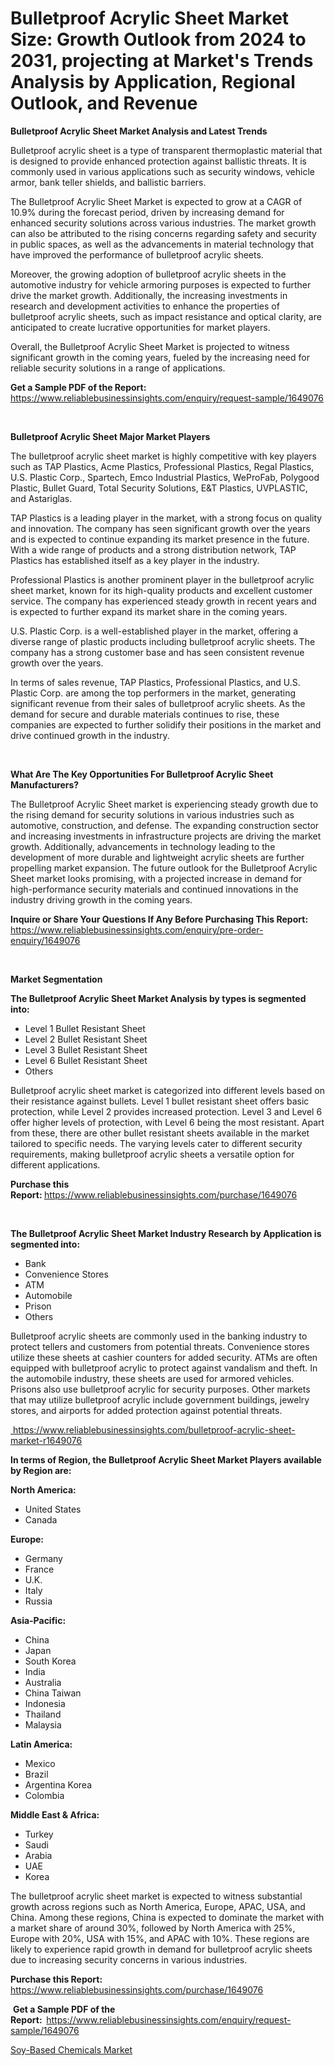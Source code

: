<p><h1>Bulletproof Acrylic Sheet Market Size: Growth Outlook from 2024 to 2031, projecting at Market's Trends Analysis by Application, Regional Outlook, and Revenue</h1></p><p><strong>Bulletproof Acrylic Sheet Market Analysis and Latest Trends</strong></p>
<p><p>Bulletproof acrylic sheet is a type of transparent thermoplastic material that is designed to provide enhanced protection against ballistic threats. It is commonly used in various applications such as security windows, vehicle armor, bank teller shields, and ballistic barriers.</p><p>The Bulletproof Acrylic Sheet Market is expected to grow at a CAGR of 10.9% during the forecast period, driven by increasing demand for enhanced security solutions across various industries. The market growth can also be attributed to the rising concerns regarding safety and security in public spaces, as well as the advancements in material technology that have improved the performance of bulletproof acrylic sheets.</p><p>Moreover, the growing adoption of bulletproof acrylic sheets in the automotive industry for vehicle armoring purposes is expected to further drive the market growth. Additionally, the increasing investments in research and development activities to enhance the properties of bulletproof acrylic sheets, such as impact resistance and optical clarity, are anticipated to create lucrative opportunities for market players.</p><p>Overall, the Bulletproof Acrylic Sheet Market is projected to witness significant growth in the coming years, fueled by the increasing need for reliable security solutions in a range of applications.</p></p>
<p><strong>Get a Sample PDF of the Report:&nbsp;</strong> <a href="https://www.reliablebusinessinsights.com/enquiry/request-sample/1649076">https://www.reliablebusinessinsights.com/enquiry/request-sample/1649076</a></p>
<p>&nbsp;</p>
<p><strong>Bulletproof Acrylic Sheet Major Market Players</strong></p>
<p><p>The bulletproof acrylic sheet market is highly competitive with key players such as TAP Plastics, Acme Plastics, Professional Plastics, Regal Plastics, U.S. Plastic Corp., Spartech, Emco Industrial Plastics, WeProFab, Polygood Plastic, Bullet Guard, Total Security Solutions, E&T Plastics, UVPLASTIC, and Astariglas. </p><p>TAP Plastics is a leading player in the market, with a strong focus on quality and innovation. The company has seen significant growth over the years and is expected to continue expanding its market presence in the future. With a wide range of products and a strong distribution network, TAP Plastics has established itself as a key player in the industry.</p><p>Professional Plastics is another prominent player in the bulletproof acrylic sheet market, known for its high-quality products and excellent customer service. The company has experienced steady growth in recent years and is expected to further expand its market share in the coming years.</p><p>U.S. Plastic Corp. is a well-established player in the market, offering a diverse range of plastic products including bulletproof acrylic sheets. The company has a strong customer base and has seen consistent revenue growth over the years.</p><p>In terms of sales revenue, TAP Plastics, Professional Plastics, and U.S. Plastic Corp. are among the top performers in the market, generating significant revenue from their sales of bulletproof acrylic sheets. As the demand for secure and durable materials continues to rise, these companies are expected to further solidify their positions in the market and drive continued growth in the industry.</p></p>
<p>&nbsp;</p>
<p><strong>What Are The Key Opportunities For Bulletproof Acrylic Sheet Manufacturers?</strong></p>
<p><p>The Bulletproof Acrylic Sheet market is experiencing steady growth due to the rising demand for security solutions in various industries such as automotive, construction, and defense. The expanding construction sector and increasing investments in infrastructure projects are driving the market growth. Additionally, advancements in technology leading to the development of more durable and lightweight acrylic sheets are further propelling market expansion. The future outlook for the Bulletproof Acrylic Sheet market looks promising, with a projected increase in demand for high-performance security materials and continued innovations in the industry driving growth in the coming years.</p></p>
<p><strong>Inquire or Share Your Questions If Any Before Purchasing This Report:</strong> <a href="https://www.reliablebusinessinsights.com/enquiry/pre-order-enquiry/1649076">https://www.reliablebusinessinsights.com/enquiry/pre-order-enquiry/1649076</a></p>
<p>&nbsp;</p>
<p><strong>Market Segmentation</strong></p>
<p><strong>The Bulletproof Acrylic Sheet Market Analysis by types is segmented into:</strong></p>
<p><ul><li>Level 1 Bullet Resistant Sheet</li><li>Level 2 Bullet Resistant Sheet</li><li>Level 3 Bullet Resistant Sheet</li><li>Level 6 Bullet Resistant Sheet</li><li>Others</li></ul></p>
<p><p>Bulletproof acrylic sheet market is categorized into different levels based on their resistance against bullets. Level 1 bullet resistant sheet offers basic protection, while Level 2 provides increased protection. Level 3 and Level 6 offer higher levels of protection, with Level 6 being the most resistant. Apart from these, there are other bullet resistant sheets available in the market tailored to specific needs. The varying levels cater to different security requirements, making bulletproof acrylic sheets a versatile option for different applications.</p></p>
<p><strong>Purchase this Report:&nbsp;</strong><a href="https://www.reliablebusinessinsights.com/purchase/1649076">https://www.reliablebusinessinsights.com/purchase/1649076</a></p>
<p>&nbsp;</p>
<p><strong>The Bulletproof Acrylic Sheet Market Industry Research by Application is segmented into:</strong></p>
<p><ul><li>Bank</li><li>Convenience Stores</li><li>ATM</li><li>Automobile</li><li>Prison</li><li>Others</li></ul></p>
<p><p>Bulletproof acrylic sheets are commonly used in the banking industry to protect tellers and customers from potential threats. Convenience stores utilize these sheets at cashier counters for added security. ATMs are often equipped with bulletproof acrylic to protect against vandalism and theft. In the automobile industry, these sheets are used for armored vehicles. Prisons also use bulletproof acrylic for security purposes. Other markets that may utilize bulletproof acrylic include government buildings, jewelry stores, and airports for added protection against potential threats.</p></p>
<p><a href="https://www.reliablebusinessinsights.com/bulletproof-acrylic-sheet-market-r1649076">&nbsp;https://www.reliablebusinessinsights.com/bulletproof-acrylic-sheet-market-r1649076</a></p>
<p><strong>In terms of Region, the Bulletproof Acrylic Sheet Market Players available by Region are:</strong></p>
<p>
    <p> <strong> North America: </strong>
        <ul>
            <li>United States</li>
            <li>Canada</li>
        </ul>
        </p> 
    <p> <strong> Europe: </strong>
        <ul>
            <li>Germany</li>
            <li>France</li>
            <li>U.K.</li>
            <li>Italy</li>
            <li>Russia</li>
        </ul>
        </p> 
    <p> <strong> Asia-Pacific: </strong>
        <ul>
            <li>China</li>
            <li>Japan</li>
            <li>South Korea</li>
            <li>India</li>
            <li>Australia</li>
            <li>China Taiwan</li>
            <li>Indonesia</li>
            <li>Thailand</li>
            <li>Malaysia</li>
        </ul>
        </p> 
    <p> <strong> Latin America: </strong>
        <ul>
            <li>Mexico</li>
            <li>Brazil</li>
            <li>Argentina Korea</li>
            <li>Colombia</li>
        </ul>
        </p> 
    <p> <strong> Middle East & Africa: </strong>
        <ul>
            <li>Turkey</li>
            <li>Saudi</li>
            <li>Arabia</li>
            <li>UAE</li>
            <li>Korea</li>
        </ul>
    </p>
    </p>
<p><p>The bulletproof acrylic sheet market is expected to witness substantial growth across regions such as North America, Europe, APAC, USA, and China. Among these regions, China is expected to dominate the market with a market share of around 30%, followed by North America with 25%, Europe with 20%, USA with 15%, and APAC with 10%. These regions are likely to experience rapid growth in demand for bulletproof acrylic sheets due to increasing security concerns in various industries.</p></p>
<p><strong>Purchase this Report: </strong><a href="https://www.reliablebusinessinsights.com/purchase/1649076">https://www.reliablebusinessinsights.com/purchase/1649076</a></p>
<p>&nbsp;<strong>Get a Sample PDF of the Report:&nbsp;&nbsp;</strong><a href="https://www.reliablebusinessinsights.com/enquiry/request-sample/1649076">https://www.reliablebusinessinsights.com/enquiry/request-sample/1649076</a></p>
<p><strong></strong></p>
<p><p><a href="https://github.com/suitykhatun12/Market-Research-Report-List-1/blob/main/soy-based-chemicals-market.md">Soy-Based Chemicals Market</a></p></p>